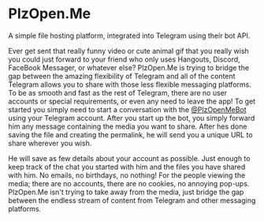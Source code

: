 # PlzOpen.Me

A simple file hosting platform, integrated into Telegram using their bot API. 

Ever get sent that really funny video or cute animal gif that you really wish you could just forward to your friend who only uses Hangouts, Discord, FaceBook Messager, or whatever else? PlzOpen.Me is trying to bridge the gap between the amazing flexibility of Telegram and all of the content Telegram allows you to share with those less flexible messaging platforms. To be as smooth and fast as the rest of Telegram, there are no user accounts or special requirements, or even any need to leave the app! To get started you simply need to start a conversation with the [@PlzOpenMeBot](https://t.me/PlzOpenMeBot) using your Telegram account. After you start up the bot, you simply forward him any message containing the media you want to share. After hes done saving the file and creating the permalink, he will send you a unique URL to share wherever you wish.

He will save as few details about your account as possible. Just enough to keep track of the chat you started with him and the files you have shared with him. No emails, no birthdays, no nothing! For the people viewing the media; there are no accounts, there are no cookies, no annoying pop-ups. PlzOpen.Me isn't trying to take away from the media, just bridge the gap between the endless stream of content from Telegram and other messaging platforms.
